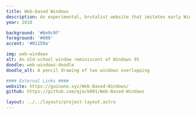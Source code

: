 ```yaml
---
title: Web-based Windows
description: An experimental, brutalist website that imitates early Windows operating systems.
year: 2018

background: '#6e9c9f'
foreground: '#000'
accent: '#01159a'

img: web-windows
alt: An old-school window reminiscent of Windows 95
doodle: web-windows-doodle
doodle_alt: A pencil drawing of two windows overlapping

#### External Links ####
website: https://guinane.xyz/Web-Based-Windows/
github: https://github.com/qjack001/Web-Based-Windows

layout: ../../layouts/project-layout.astro
---
```

